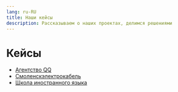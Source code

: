 ```yaml
---
lang: ru-RU
title: Наши кейсы
description: Рассказываем о наших проектах, делимся решениями
---
```


# Кейсы

- [Агентство QQ](qq-agency.md)
- [Смоленскэлектрокабель](selcab.md)
- [Школа иностранного языка](lang-school.md)